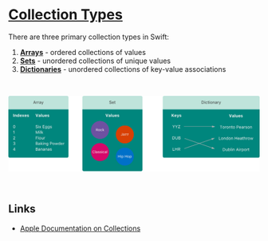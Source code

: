 # [Collection Types](https://docs.swift.org/swift-book/documentation/the-swift-programming-language/collectiontypes)

There are three primary collection types in Swift:

1. [**Arrays**](https://github.com/brittpinder/ios-reference/tree/main/swift/collection-types/arrays) - ordered collections of values
2. [**Sets**](https://github.com/brittpinder/ios-reference/tree/main/swift/collection-types/sets) - unordered collections of unique values
3. [**Dictionaries**](https://github.com/brittpinder/ios-reference/tree/main/swift/collection-types/dictionaries) - unordered collections of key-value associations

<br/>

![](images/0.png)

<br/>

## Links

* [Apple Documentation on Collections](https://developer.apple.com/documentation/swift/collections)